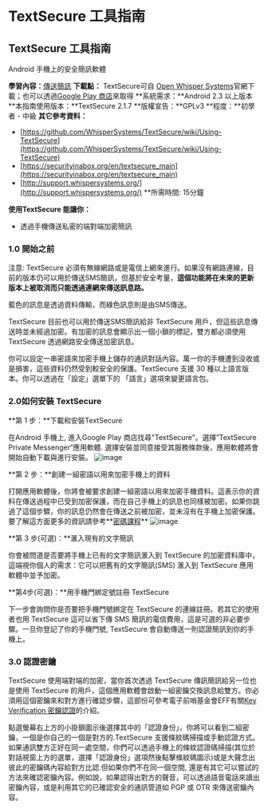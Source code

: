 [Title]: # ()
[Difficulty]: # (初學者)
[Order]: # (0)

# TextSecure 工具指南

## TextSecure 工具指南
Android 手機上的安全簡訊軟體

**學習內容：**[傳送簡訊](umbrella://lesson/sending-a-message)
**下載點：** TextSecure可自 [Open Whisper Systems](https://whispersystems.org/)官網下載；也可以透過[Google Play 商店](https://play.google.com/store/apps/details?id=org.thoughtcrime.securesms)來取得
**系統需求：**Android 2.3 以上版本
**本指南使用版本：**TextSecure 2.1.7
**版權宣告：**GPLv3
**程度：**初學者 - 中級
**其它參考資料：**
- [https://github.com/WhisperSystems/TextSecure/wiki/Using-TextSecure](https://github.com/WhisperSystems/TextSecure/wiki/Using-TextSecure)
- [https://securityinabox.org/en/textsecure_main](https://securityinabox.org/en/textsecure_main)
- [http://support.whispersystems.org/](http://support.whispersystems.org/)
**所需時間:</b> 15分鐘

**使用TextSecure 能讓你：**
- 透過手機傳送私密的端對端加密簡訊

### 1.0 開始之前

注意: TextSecure 必須有無線網路或是電信上網來進行。如果沒有網路連線，目前的版本仍可以用於傳送SMS簡訊，但基於安全考量，**這個功能將在未來的更新版本上被取消而只能透過連網來傳送訊息路。**

藍色的訊息是透過資料傳輸，而綠色訊息則是由SMS傳送。

TextSecure 目前也可以用於傳送SMS簡訊給非 TextSecure 用戶，但這些訊息傳送時並未經過加密。有加密的訊息會顯示出一個小鎖的標記，雙方都必須使用TextSecure 透過網路安全傳送加密訊息。

你可以設定一串密語來加密手機上儲存的通訊對話內容。萬一你的手機遭到没收或是損害，這些資料仍然受到較安全的保護。TextSecure 支援 30 種以上語言版本。你可以透過在「設定」選單下的 「語言」選項來變更語言包。

### 2.0如何安裝 TextSecure

**第 1 步：**下載和安裝TextSecure

在Android 手機上, 進入Google Play 商店找尋"TextSecure"。選擇”TextSecure Private Messenger“應用軟體.
選擇安裝並同意接受其服務條款後，應用軟體將會開始自動下載與進行安裝。
![image](tool_textsecure1.png)

**第 2 步：**創建一組密語以用來加密手機上的資料

打開應用軟體後，你將會被要求創建一組密語以用來加密手機資料。這表示你的資料在傳送過程中已受到加密保護，而在自己手機上的訊息也同樣被加密。如果你跳過了這個步驟，你的訊息仍然會在傳送之前被加密，並未沒有在手機上加密保護。要了解這方面更多的資訊請參考**[密碼課程](umbrella://lesson/passwords)**
![image](tool_textsecure2.png)

**第 3 步(可選)：**滙入現有的文字簡訊

你會被問道是否要將手機上已有的文字簡訊滙入到 TextSecure 的加密資料庫中，這端視你個人的需求：它可以把舊有的文字簡訊(SMS) 滙入到 TextSecure 應用軟體中並予加密。

**第4步(可選)：**用手機門綁定號註冊 TextSecure

下一步會詢問你是否要把手機門號綁定在 TextSecure 的連線註冊。若其它的使用者也用 TextSecure 這可以省下傳 SMS 簡訊的電信費用，這是可選的非必要步驟。一旦你登記了你的手機門號, TextSecure 會自動傳送一則認證簡訊到你的手機上。

### 3.0 認證密鑰

TextSecure 使用端對端的加密，當你首次透過 TextSecure 傳訊簡訊給另一位也是使用 TextSecure 的用戶，這個應用軟體會啟動一組密鑰交換訊息給雙方。你必須用這個密鑰來和對方進行確認步驟，這部份可參考電子前哨基金會EFF有關[Key Verification 密鑰認證](https://ssd.eff.org/en/node/37/)的介紹。

點選螢幕右上方的小掛鎖圖示後選擇其中的「認證身份」，你將可以看到二組密鑰，一個是你自己的一個是對方的.TextSecure 支援條紋碼掃描或手動認證方式。如果通訊雙方正好在同一處空間，你們可以透過手機上的條紋認證碼掃描(其位於對話視窗上方的選單，選擇「認證身份」選項然後點擊絛紋碼圖示)或是大聲念出彼此的密鑰碼內容給對方比認.但如果你們不在同一個空間, 還是有其它可以嘗試的方法來確認密鑰內容。例如說，如果認得出對方的聲音，可以透過語音電話來讀出密鑰內容，或是利用其它的已確認安全的通訊管道如 PGP 或 OTR 來傳送密鑰內容。